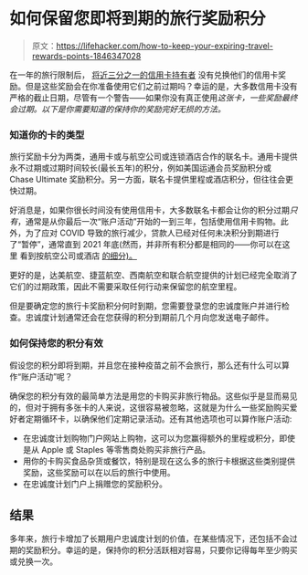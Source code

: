 # 如何保留您即将到期的旅行奖励积分

> 原文：<https://lifehacker.com/how-to-keep-your-expiring-travel-rewards-points-1846347028>

在一年的旅行限制后， [将近三分之一的信用卡持有者](https://www.bankrate.com/finance/credit-cards/preferred-payments-survey/) 没有兑换他们的信用卡奖励。但是这些奖励会在你准备使用它们之前过期吗？幸运的是，大多数信用卡没有严格的截止日期，尽管有一个警告——如果你没有真正使用*这张卡，一些奖励最终会过期。以下是你需要知道的保持你的奖励完好无损的方法。*



### **知道你的卡的类型**

旅行奖励卡分为两类，通用卡或与航空公司或连锁酒店合作的联名卡。通用卡提供永不过期或过期时间较长(最长五年)的积分，例如美国运通会员奖励积分或 Chase Ultimate 奖励积分。另一方面，联名卡提供里程或酒店积分，但往往会更快过期。

好消息是，如果你很长时间没有使用信用卡，大多数联名卡都会让你的积分过期*只有*，通常是从你最后一次“账户活动”开始的一到三年，包括使用信用卡购物。此外，为了应对 COVID 导致的旅行减少，贷款人已经对任何未决积分到期进行了“暂停”，通常直到 2021 年底(然而，并非所有积分都是相同的——你可以在这里 看到按航空公司或酒店 [的细分)。](https://thepointsguy.com/guide/keep-points-and-miles-from-expiring/)

更好的是，达美航空、捷蓝航空、西南航空和联合航空提供的计划已经完全取消了它们的过期政策，因此不需要采取任何行动来保留您的航空里程。

但是要确定您的旅行卡奖励积分何时到期，您需要登录您的忠诚度账户并进行检查。忠诚度计划通常还会在您获得的积分到期前几个月向您发送电子邮件。

### **如何保持您的积分有效**

假设您的积分即将到期，并且您在接种疫苗之前不会旅行，那么还有什么可以算作“账户活动”呢？

确保您的积分有效的最简单方法是用您的卡购买非旅行物品。这些似乎是显而易见的，但对于拥有多张卡的人来说，这很容易被忽略，这就是为什么一些奖励购买爱好者定期循环卡，以确保他们定期记录活动。还有其他选项也可以算作账户活动:

*   在忠诚度计划购物门户网站上购物，这可以为您赢得额外的里程或积分，即使是从 Apple 或 Staples 等零售商处购买非旅行产品。
*   用你的卡购买食品杂货或餐饮，特别是现在这么多的旅行卡根据这些类别提供奖励，这些奖励可以在以后的旅行中使用。
*   在忠诚度计划门户上捐赠您的奖励积分。

## 结果

多年来，旅行卡增加了长期用户忠诚度计划的价值，在某些情况下，还包括不会过期的奖励积分。幸运的是，保持你的积分活跃相对容易，只要你记得每年至少购买或兑换一次。